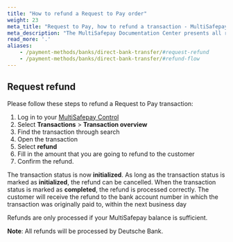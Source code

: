 ```yaml
---
title: "How to refund a Request to Pay order"
weight: 23
meta_title: "Request to Pay, how to refund a transaction - MultiSafepay Docs"
meta_description: "The MultiSafepay Documentation Center presents all relevant information about our Plugins and API. You can also find support pages for payment methods, tools and general questions as well as the contact details of our Support and Integration Teams."
read_more: '.'
aliases: 
    - /payment-methods/banks/direct-bank-transfer/#request-refund
    - /payment-methods/banks/direct-bank-transfer/#refund-flow
---
```

## Request refund
Please follow these steps to refund a Request to Pay transaction:

1. Log in to your [MultiSafepay Control](https://merchant.multisafepay.com)
2. Select **Transactions** > **Transaction overview**
3. Find the transaction through search
4. Open the transaction
5. Select **refund**
6. Fill in the amount that you are going to refund to the customer
7. Confirm the refund.

The transaction status is now **initialized**. As long as the transaction status is marked as **initialized**, the refund can be cancelled. When the transaction status is marked as **completed**, the refund is processed correctly. The customer will receive the refund to the bank account number in which the transaction was originally paid to, within the next business day

Refunds are only processed if your MultiSafepay balance is sufficient.

**Note**: All refunds will be processed by Deutsche Bank.





